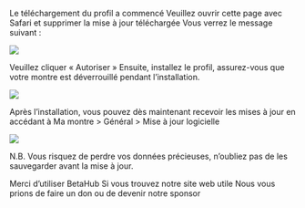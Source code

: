 Le téléchargement du profil a commencé
Veuillez ouvrir cette page avec Safari et supprimer la mise à jour téléchargée
Vous verrez le message suivant : 

![][Install Profile Alert]

Veuillez cliquer « Autoriser »
Ensuite, installez le profil, assurez-vous que votre montre est déverrouillé pendant l’installation. 

![][After Install Profile]

Après l’installation, vous pouvez dès maintenant recevoir les mises à jour en accédant à Ma montre \> Général \> Mise à jour logicielle

![][System Update]

N.B. Vous risquez de perdre vos données précieuses, n’oubliez pas de les sauvegarder avant la mise à jour.

Merci d’utiliser BetaHub
Si vous trouvez notre site web utile
Nous vous prions de faire un don ou de devenir notre sponsor

[Install Profile Alert]: https://tva1.sinaimg.cn/large/008i3skNgy1gwqlc5hlmuj30gz0afgli.jpg
[After Install Profile]: https://tva1.sinaimg.cn/large/008i3skNgy1gwqoqzmdmwj311q0hqdgl.jpg
[System Update]: https://tva1.sinaimg.cn/large/008i3skNgy1gwqoqqe48qj30f10hqq31.jpg